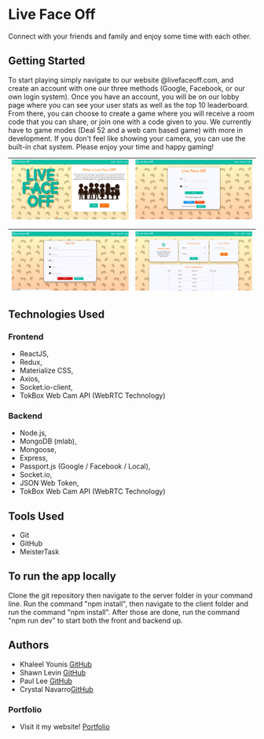 # Live Face Off

Connect with your friends and family and enjoy some time with each other.

## Getting Started

To start playing simply navigate to our website @livefaceoff.com, and create an account with one our three methods (Google, Facebook, or our own login system). Once you have an account, you will be on our lobby page where you can see your user stats as well as the top 10 leaderboard. From there, you can choose to create a game where you will receive a room code that you can share, or join one with a code given to you. We currently have to game modes (Deal 52 and a web cam based game) with more in development. If you don't feel like showing your camera, you can use the built-in chat system. Please enjoy your time and happy gaming!

![Landing Page](images/homepage.png) | ![Login Page](images/login.png)
:-------------------------:|:-------------------------:

![Sign Up Page](images/signup.png) | ![Lobby Page](images/lobby.png)
:-------------------------:|:-------------------------:

## Technologies Used

### Frontend

* ReactJS, 
* Redux, 
* Materialize CSS, 
* Axios, 
* Socket.io-client, 
* TokBox Web Cam API (WebRTC Technology) 

### Backend

* Node.js, 
* MongoDB (mlab), 
* Mongoose, 
* Express, 
* Passport.js (Google / Facebook / Local), 
* Socket.io, 
* JSON Web Token, 
* TokBox Web Cam API (WebRTC Technology)

## Tools Used

* Git
* GitHub
* MeisterTask

## To run the app locally

Clone the git repository then navigate to the server folder in your command line. Run the command "npm install", then navigate to the client folder and run the command "npm install". After those are done, run the command "npm run dev" to start both the front and backend up.

## Authors

* Khaleel Younis [GitHub](https://github.com/stallenvp)
* Shawn Levin [GitHub](https://github.com/slevin22)
* Paul Lee [GitHub](https://github.com/Fedrius)
* Crystal Navarro[GitHub](https://github.com/xoxocrystyle)

### Portfolio

* Visit it my website! [Portfolio](https://khaleelyounis.com/)

